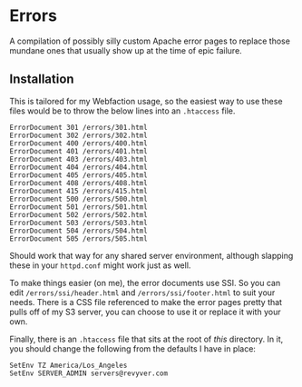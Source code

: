 # Errors

A compilation of possibly silly custom Apache error pages to replace those mundane ones that usually show up at the time of epic failure.

## Installation

This is tailored for my Webfaction usage, so the easiest way to use these files would be to throw the below lines into an `.htaccess` file. 

    ErrorDocument 301 /errors/301.html
    ErrorDocument 302 /errors/302.html
    ErrorDocument 400 /errors/400.html
    ErrorDocument 401 /errors/401.html
    ErrorDocument 403 /errors/403.html
    ErrorDocument 404 /errors/404.html
    ErrorDocument 405 /errors/405.html
    ErrorDocument 408 /errors/408.html
    ErrorDocument 415 /errors/415.html
    ErrorDocument 500 /errors/500.html
    ErrorDocument 501 /errors/501.html
    ErrorDocument 502 /errors/502.html
    ErrorDocument 503 /errors/503.html
    ErrorDocument 504 /errors/504.html
    ErrorDocument 505 /errors/505.html

Should work that way for any shared server environment, although slapping these in your `httpd.conf` might work just as well. 

To make things easier (on me), the error documents use SSI. So you can edit `/errors/ssi/header.html` and `/errors/ssi/footer.html` to suit your needs. There is a CSS file referenced to make the error pages pretty that pulls off of my S3 server, you can choose to use it or replace it with your own.

Finally, there is an `.htaccess` file that sits at the root of _this_ directory. In it, you should change the following from the defaults I have in place:
    
    SetEnv TZ America/Los_Angeles
    SetEnv SERVER_ADMIN servers@revyver.com
    
